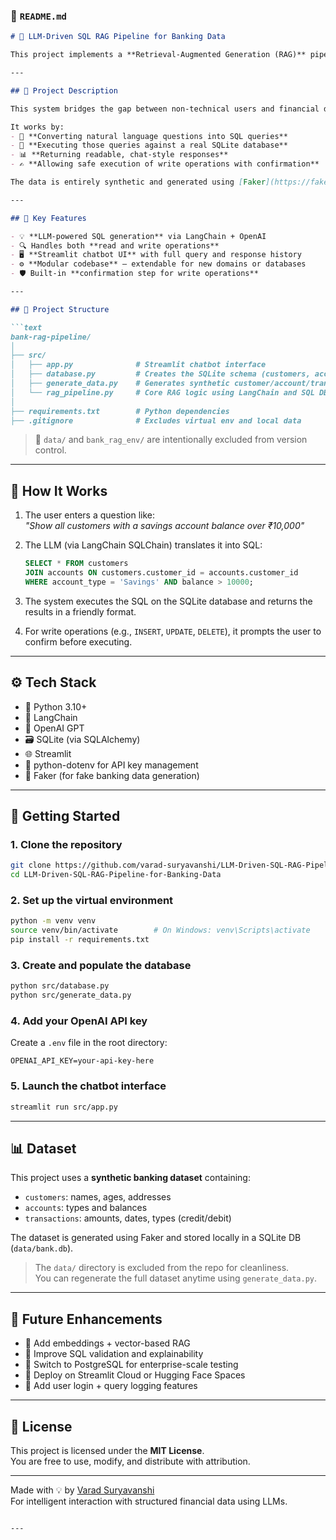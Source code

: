 ### 📄 `README.md`

```markdown
# 🏦 LLM-Driven SQL RAG Pipeline for Banking Data

This project implements a **Retrieval-Augmented Generation (RAG)** pipeline using **LangChain**, **OpenAI**, and **Streamlit** to enable natural language interaction with a structured SQL database containing synthetic banking data.

---

## 📌 Project Description

This system bridges the gap between non-technical users and financial databases by allowing users to interact with banking data using everyday language.

It works by:
- 🧠 **Converting natural language questions into SQL queries**
- 💬 **Executing those queries against a real SQLite database**
- 📊 **Returning readable, chat-style responses**
- ✍️ **Allowing safe execution of write operations with confirmation**

The data is entirely synthetic and generated using [Faker](https://faker.readthedocs.io/en/master/), ensuring safe testing and reproducibility.

---

## 🧠 Key Features

- 💡 **LLM-powered SQL generation** via LangChain + OpenAI
- 🔍 Handles both **read and write operations**
- 🖥️ **Streamlit chatbot UI** with full query and response history
- ⚙️ **Modular codebase** — extendable for new domains or databases
- 🛡️ Built-in **confirmation step for write operations**

---

## 📁 Project Structure

```text
bank-rag-pipeline/
│
├── src/
│   ├── app.py              # Streamlit chatbot interface
│   ├── database.py         # Creates the SQLite schema (customers, accounts, transactions)
│   ├── generate_data.py    # Generates synthetic customer/account/transaction data
│   └── rag_pipeline.py     # Core RAG logic using LangChain and SQL DB
│
├── requirements.txt        # Python dependencies
├── .gitignore              # Excludes virtual env and local data
```

> 🚫 `data/` and `bank_rag_env/` are intentionally excluded from version control.

---

## 🧪 How It Works

1. The user enters a question like:  
   _"Show all customers with a savings account balance over ₹10,000"_

2. The LLM (via LangChain SQLChain) translates it into SQL:
   ```sql
   SELECT * FROM customers
   JOIN accounts ON customers.customer_id = accounts.customer_id
   WHERE account_type = 'Savings' AND balance > 10000;
   ```

3. The system executes the SQL on the SQLite database and returns the results in a friendly format.

4. For write operations (e.g., `INSERT`, `UPDATE`, `DELETE`), it prompts the user to confirm before executing.

---

## ⚙️ Tech Stack

- 🐍 Python 3.10+
- 🤗 LangChain
- 🧠 OpenAI GPT
- 🗃️ SQLite (via SQLAlchemy)
- 🌐 Streamlit
- 🔐 python-dotenv for API key management
- 🧪 Faker (for fake banking data generation)

---

## 🚀 Getting Started

### 1. Clone the repository

```bash
git clone https://github.com/varad-suryavanshi/LLM-Driven-SQL-RAG-Pipeline-for-Banking-Data.git
cd LLM-Driven-SQL-RAG-Pipeline-for-Banking-Data
```

### 2. Set up the virtual environment

```bash
python -m venv venv
source venv/bin/activate        # On Windows: venv\Scripts\activate
pip install -r requirements.txt
```

### 3. Create and populate the database

```bash
python src/database.py
python src/generate_data.py
```

### 4. Add your OpenAI API key

Create a `.env` file in the root directory:

```env
OPENAI_API_KEY=your-api-key-here
```

### 5. Launch the chatbot interface

```bash
streamlit run src/app.py
```

---

## 📊 Dataset

This project uses a **synthetic banking dataset** containing:

- `customers`: names, ages, addresses
- `accounts`: types and balances
- `transactions`: amounts, dates, types (credit/debit)

The dataset is generated using Faker and stored locally in a SQLite DB (`data/bank.db`).

> The `data/` directory is excluded from the repo for cleanliness.  
> You can regenerate the full dataset anytime using `generate_data.py`.

---

## 🚧 Future Enhancements

- 🧠 Add embeddings + vector-based RAG
- 🔎 Improve SQL validation and explainability
- 🧰 Switch to PostgreSQL for enterprise-scale testing
- 🚀 Deploy on Streamlit Cloud or Hugging Face Spaces
- 🔐 Add user login + query logging features

---

## 📄 License

This project is licensed under the **MIT License**.  
You are free to use, modify, and distribute with attribution.

---

Made with 💡 by [Varad Suryavanshi](https://github.com/varad-suryavanshi)  
For intelligent interaction with structured financial data using LLMs.
```

---
